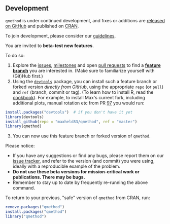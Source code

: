## Development

`qmethod` is under continued development, and fixes or additions are [released on GitHub](https://github.com/aiorazabala/qmethod/releases) and published on [CRAN](https://cran.r-project.org/web/packages/qmethod/index.html).

To join development, please consider our [guidelines](./Contributing).

You are invited to **beta-test new features**.

To do so:

1. Explore the [issues](https://github.com/aiorazabala/qmethod/issues), [milestones](https://github.com/aiorazabala/qmethod/milestones) and open [pull requests](https://github.com/aiorazabala/qmethod/pulls) to find a [**feature branch**](https://guides.github.com/introduction/flow/) you are interested in.
  (Make sure to familiarize yourself with (Git)Hub first.)
2. Using the [`devtools`](https://cran.r-project.org/package=devtools) package, you can install such a feature branch or forked version *directly from GitHub*, using the appropriate `repo` (or `pull`) and `ref` (branch, commit or tag).
  (To learn how to install R, read the [cookbook](./Cookbook)).
  For example, to install Max's current fork, including additional plots, manual rotation etc from PR [97](https://github.com/aiorazabala/qmethod/pull/97) you would run:

  ```r
  install.packages("devtools")  # if you don't have it yet
  library(devtools)
  install_github(repo = "maxheld83/qmethod", ref = "master")
  library(qmethod)
  ```

3. You can now use this feature branch or forked version of `qmethod`.


Please notice:

- If you have any suggestions or find any bugs, please report them on our [issue tracker](https://github.com/aiorazabala/qmethod/issues), and refer to the version (and commit) you were using, ideally with a reproducible example of the problem.
- **Do not use these beta versions for mission-critical work or publications. There may be bugs.**
- Remember to stay up to date by frequently re-running the above command.


To return to your previous, "safe" version of `qmethod` from CRAN, run:

```r
remove.packages("qmethod")
install.packages("qmethod")
library("qmethod")
```
